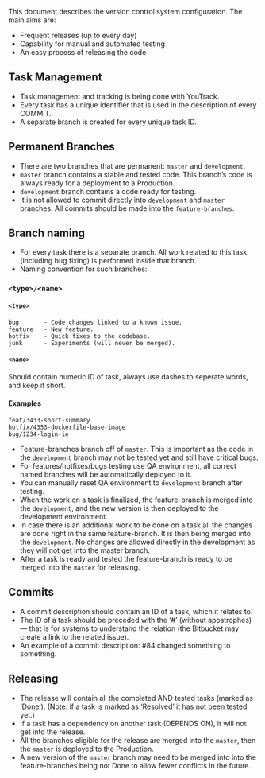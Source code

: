 This document describes the version control system configuration. The main aims are:

* Frequent releases (up to every day)
* Capability for manual and automated testing
* An easy process of releasing the code


Task Management
-------------------

* Task management and tracking is being done with YouTrack.
* Every task has a unique identifier that is used in the description of every COMMIT.
* A separate branch is created for every unique task ID.



Permanent Branches
------------------

* There are two branches that are permanent: `master` and `development`.
* `master` branch contains a stable and tested code. This branch’s code is always ready for a deployment to a Production.
* `development` branch contains a code ready for testing.
* It is not allowed to commit directly into `development` and `master` branches. All commits should be made into the `feature-branches`.


Branch naming
------------------------------

* For every task there is a separate branch. All work related to this task (including bug fixing) is performed inside that branch.
* Naming convention for such branches:


### `<type>/<name>`

#### `<type>`
```
bug       - Code changes linked to a known issue.
feature   - New feature.
hotfix    - Quick fixes to the codebase.
junk      - Experiments (will never be merged).
```

#### `<name>`
Should contain numeric ID of task,
always use dashes to seperate words, and keep it short.

#### Examples
```
feat/3433-short-summary
hotfix/4353-dockerfile-base-image
bug/1234-login-ie
```
* Feature-branches branch off of `master`. This is important as the code in the `development` branch may not be tested yet and still have critical bugs.
* For features/hotfixes/bugs testing use QA environment, all correct named branches will be automatically deployed to it.
* You can manually reset QA environment to `development` branch after testing.
* When the work on a task is finalized, the feature-branch is merged into the `development`, and the new version is then deployed to the development environment.
* In case there is an additional work to be done on a task all the changes are done right in the same feature-branch. It is then being merged into the `development`. No changes are allowed directly in the development as they will not get into the master branch.
* After a task is ready and tested the feature-branch is ready to be merged into the `master` for releasing.


Commits
-------

* A commit description should contain an ID of a task, which it relates to.
* The ID of a task should be preceded with the ‘#’ (without apostrophes) — that is for systems to understand the relation (the Bitbucket may create a link to the related issue).
* An example of a commit description: #84 changed something to something.


Releasing
-----

* The release will contain all the completed AND tested tasks (marked as ‘Done’). (Note: if a task is marked as ‘Resolved’ it has not been tested yet.)
* If a task has a dependency on another task (DEPENDS ON), it will not get into the release..
* All the branches eligible for the release are merged into the `master`, then the `master` is deployed to the Production.
* A new version of the `master` branch may need to be merged into into the feature-branches being not Done to allow fewer conflicts in the future.


